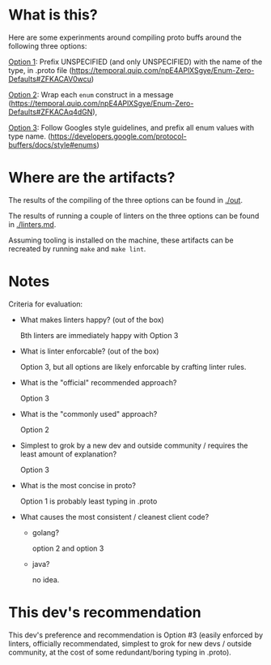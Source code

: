 
# What is this?

Here are some experinments around compiling proto buffs around the following three options:

[Option 1](./option1.proto): Prefix UNSPECIFIED (and only UNSPECIFIED) with the name of the type, in .proto file (https://temporal.quip.com/npE4APlXSgye/Enum-Zero-Defaults#ZFKACAV0wcu)

[Option 2](./option2.proto): Wrap each `enum` construct in a message (https://temporal.quip.com/npE4APlXSgye/Enum-Zero-Defaults#ZFKACAq4dGN),

[Option 3](./option3.proto): Follow Googles style guidelines, and prefix all enum values with type name. (https://developers.google.com/protocol-buffers/docs/style#enums)


# Where are the artifacts?


The results of the compiling of the three options can be found in [./out](./out/).

The results of running a couple of linters on the three options can be found in [./linters.md](./linters.md).

Assuming tooling is installed on the machine, these artifacts can be recreated by running `make` and `make lint`.


# Notes

Criteria for evaluation: 
* What makes linters happy? (out of the box)

  Bth linters are immediately happy with Option 3

* What is linter enforcable? (out of the box)
  
  Option 3, but all options are likely enforcable by crafting linter rules.

* What is the "official" recommended approach?
  
  Option 3

* What is the "commonly used" approach?
  
  Option 2

* Simplest to grok by a new dev and outside community / requires the least amount of explanation? 
  
  Option 3 

* What is the most concise in proto?
  
  Option 1 is probably least typing in .proto

* What causes the most consistent / cleanest client code? 
    -   golang?

        option 2 and option 3

    -   java?

        no idea.


# This dev's recommendation

This dev's preference and recommendation is Option #3 (easily enforced by linters, officially recommendated, simplest to grok for new devs / outside community, at the cost of some redundant/boring typing in .proto).
